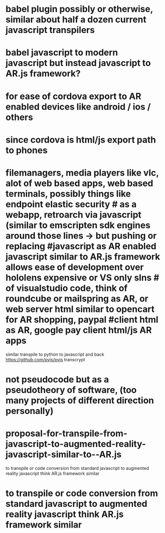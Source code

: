 # babel plugin possibly or otherwise, similar about half a dozen current javascript transpilers
# babel javascript to modern javascript but instead javascript to AR.js framework?
# for ease of cordova export to AR enabled devices like android / ios / others
# since cordova is html/js export path to phones
# filemanagers, media players like vlc, alot of web based apps, web based terminals, possibly things like endpoint elastic security # as a webapp, retroarch via javascript (similar to emscripten sdk engines around those lines -> but pushing or replacing #javascript as AR enabled javascript similar to AR.js framework allows ease of development over hololens expensive or VS only slns # of visualstudio code, think of roundcube or mailspring as AR, or web server html similar to opencart for AR shopping, paypal #client html as AR, google pay client html/js AR apps
similar transpile to python to javascript and back
https://github.com/pyjs/pyjs
transcrypt

# not pseudocode but as a pseudotheory of software, (too many projects of different direction personally)

# proposal-for-transpile-from-javascript-to-augmented-reality-javascript-similar-to--AR.js
to transpile or code conversion from standard javascript to augmented reality javascript think AR.js framework similar

# to transpile or code conversion from standard javascript to augmented reality javascript think AR.js framework similar
